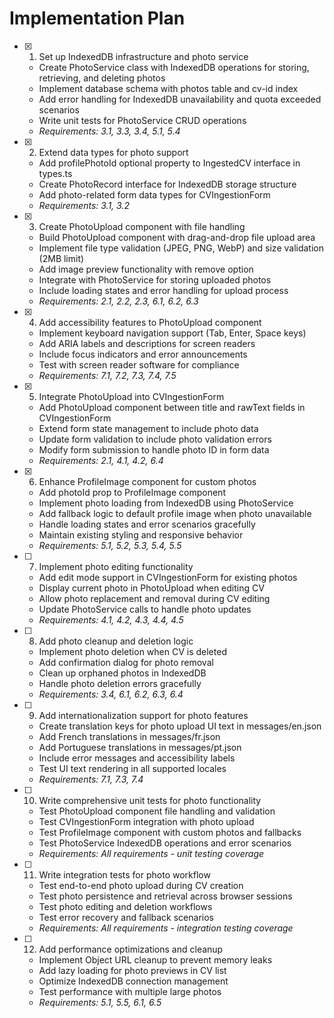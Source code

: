 # Implementation Plan

- [x] 1. Set up IndexedDB infrastructure and photo service
  - Create PhotoService class with IndexedDB operations for storing, retrieving, and deleting photos
  - Implement database schema with photos table and cv-id index
  - Add error handling for IndexedDB unavailability and quota exceeded scenarios
  - Write unit tests for PhotoService CRUD operations
  - _Requirements: 3.1, 3.3, 3.4, 5.1, 5.4_

- [x] 2. Extend data types for photo support
  - Add profilePhotoId optional property to IngestedCV interface in types.ts
  - Create PhotoRecord interface for IndexedDB storage structure
  - Add photo-related form data types for CVIngestionForm
  - _Requirements: 3.1, 3.2_

- [x] 3. Create PhotoUpload component with file handling
  - Build PhotoUpload component with drag-and-drop file upload area
  - Implement file type validation (JPEG, PNG, WebP) and size validation (2MB limit)
  - Add image preview functionality with remove option
  - Integrate with PhotoService for storing uploaded photos
  - Include loading states and error handling for upload process
  - _Requirements: 2.1, 2.2, 2.3, 6.1, 6.2, 6.3_

- [x] 4. Add accessibility features to PhotoUpload component
  - Implement keyboard navigation support (Tab, Enter, Space keys)
  - Add ARIA labels and descriptions for screen readers
  - Include focus indicators and error announcements
  - Test with screen reader software for compliance
  - _Requirements: 7.1, 7.2, 7.3, 7.4, 7.5_

- [x] 5. Integrate PhotoUpload into CVIngestionForm
  - Add PhotoUpload component between title and rawText fields in CVIngestionForm
  - Extend form state management to include photo data
  - Update form validation to include photo validation errors
  - Modify form submission to handle photo ID in form data
  - _Requirements: 2.1, 4.1, 4.2, 6.4_

- [x] 6. Enhance ProfileImage component for custom photos
  - Add photoId prop to ProfileImage component
  - Implement photo loading from IndexedDB using PhotoService
  - Add fallback logic to default profile image when photo unavailable
  - Handle loading states and error scenarios gracefully
  - Maintain existing styling and responsive behavior
  - _Requirements: 5.1, 5.2, 5.3, 5.4, 5.5_

- [ ] 7. Implement photo editing functionality
  - Add edit mode support in CVIngestionForm for existing photos
  - Display current photo in PhotoUpload when editing CV
  - Allow photo replacement and removal during CV editing
  - Update PhotoService calls to handle photo updates
  - _Requirements: 4.1, 4.2, 4.3, 4.4, 4.5_

- [ ] 8. Add photo cleanup and deletion logic
  - Implement photo deletion when CV is deleted
  - Add confirmation dialog for photo removal
  - Clean up orphaned photos in IndexedDB
  - Handle photo deletion errors gracefully
  - _Requirements: 3.4, 6.1, 6.2, 6.3, 6.4_

- [ ] 9. Add internationalization support for photo features
  - Create translation keys for photo upload UI text in messages/en.json
  - Add French translations in messages/fr.json
  - Add Portuguese translations in messages/pt.json
  - Include error messages and accessibility labels
  - Test UI text rendering in all supported locales
  - _Requirements: 7.1, 7.3, 7.4_

- [ ] 10. Write comprehensive unit tests for photo functionality
  - Test PhotoUpload component file handling and validation
  - Test CVIngestionForm integration with photo upload
  - Test ProfileImage component with custom photos and fallbacks
  - Test PhotoService IndexedDB operations and error scenarios
  - _Requirements: All requirements - unit testing coverage_

- [ ] 11. Write integration tests for photo workflow
  - Test end-to-end photo upload during CV creation
  - Test photo persistence and retrieval across browser sessions
  - Test photo editing and deletion workflows
  - Test error recovery and fallback scenarios
  - _Requirements: All requirements - integration testing coverage_

- [ ] 12. Add performance optimizations and cleanup
  - Implement Object URL cleanup to prevent memory leaks
  - Add lazy loading for photo previews in CV list
  - Optimize IndexedDB connection management
  - Test performance with multiple large photos
  - _Requirements: 5.1, 5.5, 6.1, 6.5_